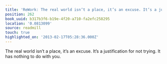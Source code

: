 ```yaml
---
title: 'ReWork: The real world isn’t a place, it’s an excuse. It’s a justifi…'
position: 262
book_uuid: b317b3f6-b19e-4f20-a710-fa2efc258295
location: '0.0813099'
source: readmill
touch: true
highlighted_on: '2013-02-17T05:28:36.000Z'
---
```


The real world isn’t a place, it’s an excuse. It’s a justification for not trying. It has nothing to do with you.